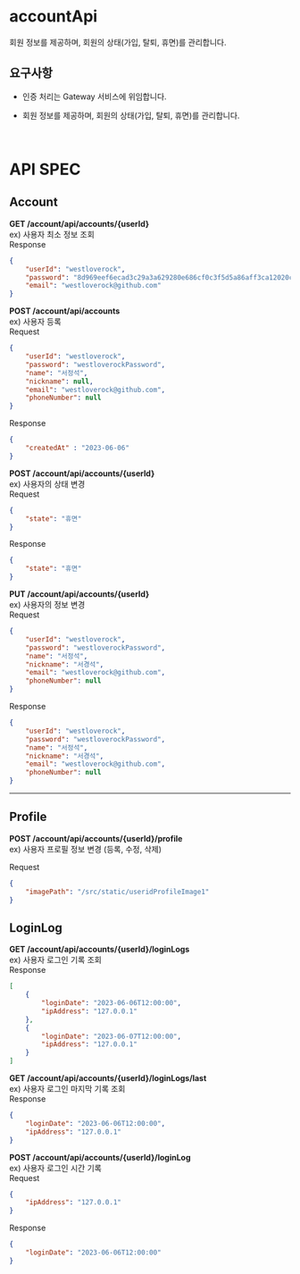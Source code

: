 # accountApi
회원 정보를 제공하며, 회원의 상태(가입, 탈퇴, 휴면)를 관리합니다.

## 요구사항
- 인증 처리는 Gateway 서비스에 위임합니다.

- 회원 정보를 제공하며, 회원의 상태(가입, 탈퇴, 휴면)를 관리합니다.
  
<br>

# API SPEC

## Account

**GET /account/api/accounts/{userId}**  
ex) 사용자 최소 정보 조회  
Response
```json
{
    "userId": "westloverock",
    "password": "8d969eef6ecad3c29a3a629280e686cf0c3f5d5a86aff3ca12020c923adc6c92",
    "email": "westloverock@github.com"
}
```

**POST /account/api/accounts**  
ex) 사용자 등록  
Request
```json
{
    "userId": "westloverock",
    "password": "westloverockPassword",
    "name": "서정석",
    "nickname": null,
    "email": "westloverock@github.com",
    "phoneNumber": null
}
```
Response
```json
{
    "createdAt" : "2023-06-06"
}
```

**POST /account/api/accounts/{userId}**   
ex) 사용자의 상태 변경  
Request
```json
{
    "state": "휴면"
}
```
Response
```json
{
    "state": "휴면"
}
```
**PUT /account/api/accounts/{userId}**  
ex) 사용자의 정보 변경  
Request
```json
{
    "userId": "westloverock",
    "password": "westloverockPassword",
    "name": "서정석",
    "nickname": "서경석",
    "email": "westloverock@github.com",
    "phoneNumber": null
}
```
Response
```json
{
    "userId": "westloverock",
    "password": "westloverockPassword",
    "name": "서정석",
    "nickname": "서경석",
    "email": "westloverock@github.com",
    "phoneNumber": null
}
```

---

## Profile

**POST /account/api/accounts/{userId}/profile**     
ex) 사용자 프로필 정보 변경 (등록, 수정, 삭제)  

Request
```json
{
    "imagePath": "/src/static/useridProfileImage1"
}
```


## LoginLog
**GET /account/api/accounts/{userId}/loginLogs**  
ex) 사용자 로그인 기록 조회    
Response
```json
[
    {
        "loginDate": "2023-06-06T12:00:00",
        "ipAddress": "127.0.0.1"
    },
    {
        "loginDate": "2023-06-07T12:00:00",
        "ipAddress": "127.0.0.1"
    }
]
```

**GET /account/api/accounts/{userId}/loginLogs/last**  
ex) 사용자 로그인 마지막 기록 조회    
Response
```json
{
    "loginDate": "2023-06-06T12:00:00",
    "ipAddress": "127.0.0.1"
}
```

**POST /account/api/accounts/{userId}/loginLog**  
ex) 사용자 로그인 시간 기록   
Request
```json
{
    "ipAddress": "127.0.0.1"
}
```

Response
```json
{
    "loginDate": "2023-06-06T12:00:00"
}
```










